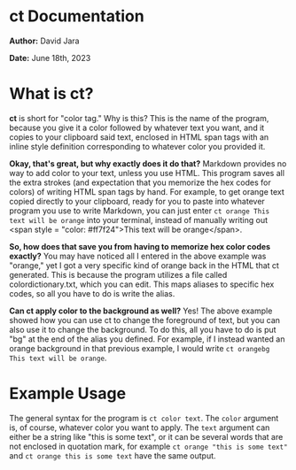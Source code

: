 # ct Documentation

**Author:** David Jara

**Date:** June 18th, 2023

# What is ct?

**ct** is short for "color tag." Why is this? This is the name of the program, because you give it a color followed by whatever text you want, and it copies to your clipboard said text, enclosed in HTML span tags with an inline style definition corresponding to whatever color you provided it.

**Okay, that's great, but why exactly does it do that?** Markdown provides no way to add color to your text, unless you use HTML. This program saves all the extra strokes (and expectation that you memorize the hex codes for colors) of writing HTML span tags by hand. For example, to get orange text copied directly to your clipboard, ready for you to paste into whatever program you use to write Markdown, you can just enter `ct orange This text will be orange` into your terminal, instead of manually writing out \<span style = "color: #ff7f24">This text will be orange\</span>. 

**So, how does that save you from having to memorize hex color codes exactly?** You may have noticed all I entered in the above example was "orange," yet I got a very specific kind of orange back in the HTML that ct generated. This is because the program utilizes a file called colordictionary.txt, which you can edit. This maps aliases to specific hex codes, so all you have to do is write the alias.

**Can ct apply color to the background as well?** Yes! The above example showed how you can use ct to change the foreground of text, but you can also use it to change the background. To do this, all you have to do is put "bg" at the end of the alias you defined. For example, if I instead wanted an orange background in that previous example, I would write `ct orangebg This text will be orange`. 

# Example Usage

The general syntax for the program is `ct color text`. The `color` argument is, of course, whatever color you want to apply. The `text` argument can either be a string like \"this is some text\", or it can be several words that are not enclosed in quotation mark, for example `ct orange "this is some text"` and `ct orange this is some text` have the same output.
